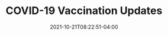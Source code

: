---
title: "COVID-19 Vaccination Updates"
date: 2021-10-21T08:22:51-04:00
summary: The latest COVID-19 Vaccination Updates from The Bahamas' Ministry of Health & Wellness.
# Mail Sharing
subject: Latest COVID-19 Vaccination Updates
draft: false
---
